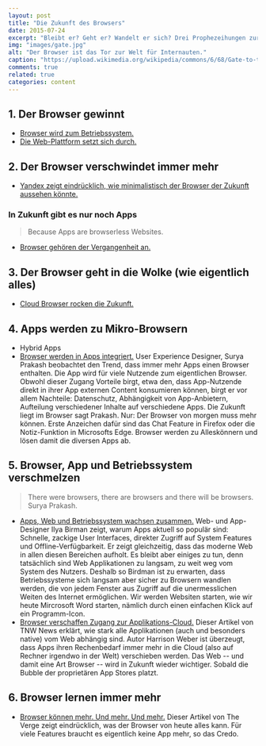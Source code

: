 ```yaml
---
layout: post
title: "Die Zukunft des Browsers"
date: 2015-07-24
excerpt: "Bleibt er? Geht er? Wandelt er sich? Drei Prophezeihungen zur Zukunft von Chrome, Safari, Firefox, Edge und Konsorten."
img: "images/gate.jpg"
alt: "Der Browser ist das Tor zur Welt für Internauten."
caption: "https://upload.wikimedia.org/wikipedia/commons/6/68/Gate-to-the-Northwest-Passage.jpg"
comments: true
related: true
categories: content
---
```



## 1. Der Browser gewinnt

- [Browser wird zum Betriebssystem.](http://www.spiegel.de/netzwelt/web/sascha-lobo-ueber-die-zukunft-von-browser-und-betriebssystem-a-847342.html)
- [Die Web-Plattform setzt sich durch.](http://techcrunch.com/2014/05/16/the-once-and-future-web-platform/)

## 2. Der Browser verschwindet immer mehr

- [Yandex zeigt eindrücklich, wie minimalistisch der Browser der Zukunft aussehen könnte.](http://www.itmagazine.ch/Artikel/58602/Yandex_zeigt_Browser_der_Zukunft.html)

### In Zukunft gibt es nur noch Apps

> Because Apps are browserless Websites.

- [Browser gehören der Vergangenheit an.](http://webdesign.tutsplus.com/articles/future-trends-are-browsers-becoming-a-thing-of-the-past--webdesign-3118)

## 3. Der Browser geht in die Wolke (wie eigentlich alles)

- [Cloud Browser rocken die Zukunft.](http://www.forbes.com/sites/adamtanner/2014/03/10/why-cloud-browsers-are-the-wave-of-the-future/)

## 4. Apps werden zu Mikro-Browsern

- Hybrid Apps
- [Browser werden in Apps integriert.](https://medium.com/@suryaceg/the-future-browser-yes-browser-38ab7caa6663) User Experience Designer, Surya Prakash beobachtet den Trend, dass immer mehr Apps einen Browser enthalten. Die App wird für viele Nutzende zum eigentlichen Browser. Obwohl dieser Zugang Vorteile birgt, etwa den, dass App-Nutzende direkt in ihrer App externen Content konsumieren können, birgt er vor allem Nachteile: Datenschutz, Abhängigkeit von App-Anbietern, Aufteilung verschiedener Inhalte auf verschiedene Apps. Die Zukunft liegt im Browser sagt Prakash. Nur: Der Browser von morgen muss mehr können. Erste Anzeichen dafür sind das Chat Feature in Firefox oder die Notiz-Funktion in Microsofts Edge. Browser werden zu Alleskönnern und lösen damit die diversen Apps ab.

## 5. Browser, App und Betriebssystem verschmelzen

> There were browsers, there are browsers and there will be browsers. Surya Prakash.

- [Apps, Web und Betriebssystem wachsen zusammen.](http://ilyabirman.net/meanwhile/all/web-or-native-future/) Web- und App-Designer Ilya Birman zeigt, warum Apps aktuell so populär sind: Schnelle, zackige User Interfaces, direkter Zugriff auf System Features und Offline-Verfügbarkeit. Er zeigt gleichzeitig, dass das moderne Web in allen diesen Bereichen aufholt. Es bleibt aber einiges zu tun, denn tatsächlich sind Web Applikationen zu langsam, zu weit weg vom System des Nutzers. Deshalb so Birdman ist zu erwarten, dass Betriebssysteme sich langsam aber sicher zu Browsern wandlen werden, die von jedem Fenster aus Zugriff auf die unermesslichen Weiten des Internet ermöglichen. Wir werden Websiten starten, wie wir heute Mircrosoft Word starten, nämlich durch einen einfachen Klick auf ein Programm-Icon.
- [Browser verschaffen Zugang zur Applikations-Cloud.](http://thenextweb.com/dd/2012/04/02/web-native-apps-are-the-future-the-browser-will-never-be-the-same/) Dieser Artikel von TNW News erklärt, wie stark alle Applikationen (auch und besonders native) vom Web abhängig sind. Autor Harrison Weber ist überzeugt, dass Apps ihren Rechenbedarf immer mehr in die Cloud (also auf Rechner irgendwo in der Welt) verschieben werden. Das Web -- und damit eine Art Browser -- wird in Zukunft wieder wichtiger. Sobald die Bubble der proprietären App Stores platzt.


## 6. Browser lernen immer mehr

- [Browser können mehr. Und mehr. Und mehr.](http://www.theverge.com/2013/7/4/4492880/this-is-the-future-of-web-browsing) Dieser Artikel von The Verge zeigt eindrücklich, was der Browser von heute alles kann. Für viele Features braucht es eigentlich keine App mehr, so das Credo.